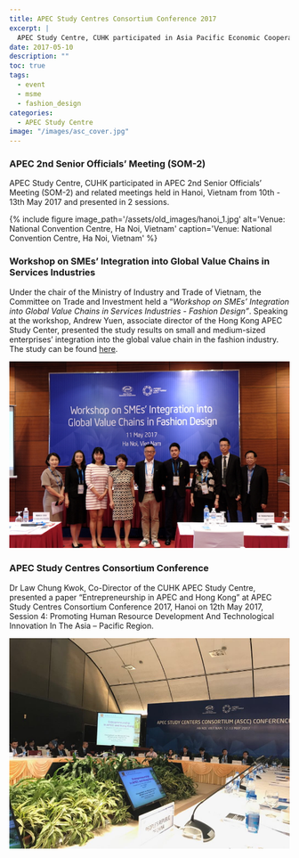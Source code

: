 ```yaml
---
title: APEC Study Centres Consortium Conference 2017
excerpt: |
  APEC Study Centre, CUHK participated in Asia Pacific Economic Cooperation's (APEC) Second Senior Officials’ Meeting (SOM 2) and Related Meetings held in Hanoi, Vietnam from 10th - 13th May 2017 and presented in 2 sessions.
date: 2017-05-10
description: ""
toc: true
tags:
  - event
  - msme
  - fashion_design
categories:
  - APEC Study Centre
image: "/images/asc_cover.jpg"
---
```

### APEC 2nd Senior Officials’ Meeting (SOM-2)
APEC Study Centre, CUHK participated in APEC 2nd Senior Officials’ Meeting (SOM-2) and related meetings held in Hanoi, Vietnam from 10th - 13th May 2017 and presented in 2 sessions.

{% include figure image_path='/assets/old_images/hanoi_1.jpg' alt='Venue: National Convention Centre, Ha Noi, Vietnam' caption='Venue: National Convention Centre, Ha Noi, Vietnam' %}

### Workshop on SMEs’ Integration into Global Value Chains in Services Industries
Under the chair of the Ministry of Industry and Trade of Vietnam, the Committee on Trade and Investment held a “*Workshop on SMEs’ Integration into Global Value Chains in Services Industries - Fashion Design”*. Speaking at the workshop, Andrew Yuen, associate director of the Hong Kong APEC Study Center, presented the study results on small and medium-sized enterprises’ integration into the global value chain in the fashion industry. The study can be found [here](/assets/pub_files/Fashion_Design_SME_in_GVC.pdf).

![asc_fashion](/assets/old_images/asc_som_fashion.jpg)

### APEC Study Centres Consortium Conference
Dr Law Chung Kwok, Co-Director of the CUHK APEC Study Centre, presented a paper “Entrepreneurship in APEC and Hong Kong” at APEC Study Centres Consortium Conference 2017, Hanoi on 12th May 2017, Session 4: Promoting Human Resource Development And Technological Innovation In The Asia – Pacific Region.

![asc_consortium](/assets/old_images/asc_consortium.jpg)